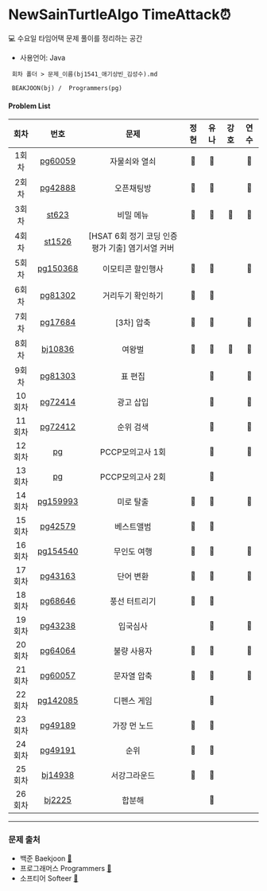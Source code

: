 # NewSainTurtleAlgo TimeAttack⏰

💻 수요일 타임어택 문제 풀이를 정리하는 공간

- 사용언어: Java

```
 회차 폴더 > 문제_이름(bj1541_애기상빈_김성수).md

 BEAKJOON(bj) /  Programmers(pg)
```

#### Problem List

| 회차   |                                    번호                                    | 문제                     | 정현 | 유나 | 강호 | 연수 |
| :----: | :----------------------------------------------------------: | :----------------------------: | :--: | :--: | :--: | :--: |
| 1회차  |    [pg60059](https://school.programmers.co.kr/learn/courses/30/lessons/60059)      |   자물쇠와 열쇠   |  🐬 | 💚  |   | 🌷 |
| 2회차  |    [pg42888](https://school.programmers.co.kr/learn/courses/30/lessons/42888)      |   오픈채팅방   | 🐬  | 💚  |   | 🌷 |
| 3회차  |    [st623](https://softeer.ai/practice/info.do?idx=1&eid=623)      |   비밀 메뉴   | 🐬  | 💚   |  💪  | 🌷 |
| 4회차  |    [st1526](https://softeer.ai/practice/info.do?idx=1&eid=1526)      |   [HSAT 6회 정기 코딩 인증평가 기출] 염기서열 커버   |   |   |   |  |
| 5회차  |    [pg150368](https://school.programmers.co.kr/learn/courses/30/lessons/150368)      |   이모티콘 할인행사   | 🐬  | 💚 |   | 🌷 |
| 6회차  |    [pg81302](https://school.programmers.co.kr/learn/courses/30/lessons/81302)      |   거리두기 확인하기  | 🐬  | 💚  |   |  |
| 7회차  |    [pg17684](https://school.programmers.co.kr/learn/courses/30/lessons/17684)      |   [3차] 압축  | 🐬  |  💚 |   | 🌷 |
| 8회차  |    [bj10836](https://www.acmicpc.net/problem/10836)      |   여왕벌  | 🐬  |  💚  | 💪 | 🌷 |
| 9회차  |    [pg81303](https://school.programmers.co.kr/learn/courses/30/lessons/81303)      |   표 편집  |   | 💚  |   | 🌷 |
| 10회차  |    [pg72414](https://school.programmers.co.kr/learn/courses/30/lessons/72414)      |   광고 삽입  |   |  💚  |   | 🌷 |
| 11회차  |    [pg72412](https://school.programmers.co.kr/learn/courses/30/lessons/72412)      |   순위 검색  |   | 💚 |   | 🌹 |
| 12회차  |    [pg](https://school.programmers.co.kr/learn/courses/15008/15008-pccp-%EB%AA%A8%EC%9D%98%EA%B3%A0%EC%82%AC-1%ED%9A%8C)      |   PCCP모의고사 1회  |   | 💚 |  | 🌹 |
| 13회차  |    [pg](https://school.programmers.co.kr/learn/courses/15009/15009-pccp-%EB%AA%A8%EC%9D%98%EA%B3%A0%EC%82%AC-2%ED%9A%8C)      |   PCCP모의고사 2회  |   |  💚 |  |  |
| 14회차  |    [pg159993](https://school.programmers.co.kr/learn/courses/30/lessons/159993)      |   미로 탈출  | 🐬  | 💚 |   | 🌷 |
| 15회차  |    [pg42579](https://school.programmers.co.kr/learn/courses/30/lessons/42579)      |  베스트앨범  |  🐬 | 💚 |   |  |
| 16회차  |    [pg154540](https://school.programmers.co.kr/learn/courses/30/lessons/154540)      |  무인도 여행  |  🐬 | 💚 |   | 🌷 |
| 17회차  |    [pg43163](https://school.programmers.co.kr/learn/courses/30/lessons/43163)      |  단어 변환  |  🐬  | 💚 |   | 🌷 |
| 18회차  |    [pg68646](https://school.programmers.co.kr/learn/courses/30/lessons/68646)      |  풍선 터트리기  |  🐬  | 💚 |   |  |
| 19회차  |    [pg43238](https://school.programmers.co.kr/learn/courses/30/lessons/43238)      |  입국심사  |  | 💚 |   | 🌷 |
| 20회차  |    [pg64064](https://school.programmers.co.kr/learn/courses/30/lessons/64064)      |  불량 사용자  | 🐬 | 💚 |   | 🌷 |
| 21회차  |    [pg60057](https://school.programmers.co.kr/learn/courses/30/lessons/60057)      |  문자열 압축  |  🐬  | 💚  |   | 🌷 |
| 22회차  |    [pg142085](https://school.programmers.co.kr/learn/courses/30/lessons/142085)      |  디펜스 게임  |   | 💚  |   |   |
| 23회차  |    [pg49189](https://school.programmers.co.kr/learn/courses/30/lessons/49189)      |  가장 먼 노드  |  🐬  | 💚  |   |   |
| 24회차  |    [pg49191](https://school.programmers.co.kr/learn/courses/30/lessons/49191)      |  순위  |  🐬  | 💚  |   |   |
| 25회차  |    [bj14938](https://www.acmicpc.net/problem/14938)      |  서강그라운드  |  🐬  |  💚  |   |   |
| 26회차  |    [bj2225](https://www.acmicpc.net/problem/2225)      |  합분해  |    |  💚  |   |   |


---

### 문제 출처

- 백준 Baekjoon [🔗](https://www.acmicpc.net)
- 프로그래머스 Programmers [🔗](https://programmers.co.kr/learn/challenges)
- 소프티어 Softeer [🔗](https://softeer.ai/practice/index.do)
